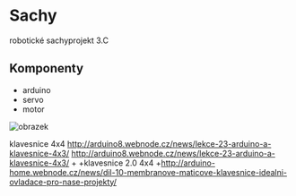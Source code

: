 ﻿# Sachy 
robotické sachyprojekt 3.C


## Komponenty

* arduino
* servo
* motor
 
![obrazek](http://digipak.org/zencart/images/ArduinoLeonardo.jpg)

klavesnice 4x4
 http://arduino8.webnode.cz/news/lekce-23-arduino-a-klavesnice-4x3/		 http://arduino8.webnode.cz/news/lekce-23-arduino-a-klavesnice-4x3/
+
+klavesnice 2.0  4x4
+http://arduino-home.webnode.cz/news/dil-10-membranove-maticove-klavesnice-idealni-ovladace-pro-nase-projekty/
